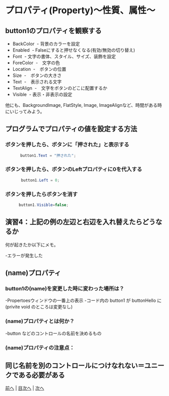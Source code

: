 # プロパティ(Property)～性質、属性～

## button1のプロパティを観察する

- BackColor
  - 背景のカラーを設定
- Enabled
  - Falseにすると押せなくなる(有効/無効の切り替え)
- Font
  - 文字の書体、スタイル、サイズ、装飾を設定
- ForeColor
  -　文字の色
- Location
  -　ボタンの位置
- Size
  -　ボタンの大きさ
- Text
  -　表示される文字
- TextAlign
  -　文字をボタンのどこに配置するか
- Visible
  - 表示・非表示の設定

他にも、BackgroundImage, FlatStyle, Image, ImageAlignなど、時間がある時にいじってみよう。

## プログラムでプロパティの値を設定する方法
### ボタンを押したら、ボタンに「押された」と表示する

```cs
　　　　button1.Text = "押された";
```

### ボタンを押したら、ボタンのLeftプロパティに0を代入する

```cs
       button1.Left = 0;
```

### ボタンを押したらボタンを消す

```cs
　　　 button1.Visible=false;
```

## 演習4：上記の例の左辺と右辺を入れ替えたらどうなるか
何が起きたか以下にメモ。

-エラーが発生した

## (name)プロパティ
### button1の(name)を変更した時に変わった場所は？
-Propertoesウィンドウの一番上の表示
-コード内の button1 が buttonHello に(privite void のところは変更なし)

### (name)プロパティとは何か？
-button などのコントロールの名前を決めるもの

### (name)プロパティの注意点：

同じ名前を別のコントロールにつけなれない＝ユニークである必要がある
---

[前へ](03.md) | [目次へ](README.md#%E7%9B%AE%E6%AC%A1) | [次へ](05.md)
